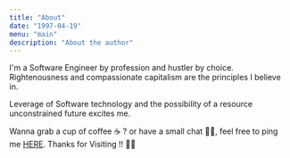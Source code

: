 ```yaml
---
title: "About"
date: "1997-04-19"
menu: "main"
description: "About the author"
---
```


I'm a Software Engineer by profession and hustler by choice. Rightenousness and compassionate capitalism are the principles I believe in.

Leverage of Software technology and the possibility of a resource unconstrained future excites me.

Wanna grab a cup of coffee ☕ ? or have a small chat 🤝🏻, feel free to ping me [HERE](/contact/).
Thanks for Visiting !! 👍🏻
